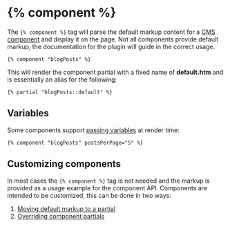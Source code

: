 # {% component %}

The `{% component %}` tag will parse the default markup content for a [CMS component](../cms/components.md) and display it on the page. Not all components provide default markup, the documentation for the plugin will guide in the correct usage.

```twig
{% component "blogPosts" %}
```

This will render the component partial with a fixed name of **default.htm** and is essentially an alias for the following:

```twig
{% partial "blogPosts::default" %}
```

## Variables

Some components support [passing variables](../cms/components.md#passing-variables-to-components) at render time:

```twig
{% component "blogPosts" postsPerPage="5" %}
```

## Customizing components

In most cases the `{% component %}` tag is not needed and the markup is provided as a usage example for the component API. Components are intended to be customized, this can be done in two ways:

1. [Moving default markup to a partial](../cms/components.md#moving-default-markup-to-a-partial)
1. [Overriding component partials](../cms/components.md#overriding-component-partials)

